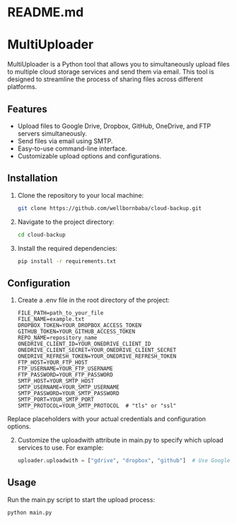 # README.md

# MultiUploader

MultiUploader is a Python tool that allows you to simultaneously upload files to multiple cloud storage services and send them via email. This tool is designed to streamline the process of sharing files across different platforms.

## Features

- Upload files to Google Drive, Dropbox, GitHub, OneDrive, and FTP servers simultaneously.
- Send files via email using SMTP.
- Easy-to-use command-line interface.
- Customizable upload options and configurations.

## Installation

1. Clone the repository to your local machine:

   ```bash
   git clone https://github.com/wellbornbaba/cloud-backup.git
   
2. Navigate to the project directory:

   ```bash
   cd cloud-backup

3. Install the required dependencies:

   ```bash
   pip install -r requirements.txt
   
## Configuration

1. Create a .env file in the root directory of the project:

   ```plaintext
   FILE_PATH=path_to_your_file
   FILE_NAME=example.txt
   DROPBOX_TOKEN=YOUR_DROPBOX_ACCESS_TOKEN
   GITHUB_TOKEN=YOUR_GITHUB_ACCESS_TOKEN
   REPO_NAME=repository_name
   ONEDRIVE_CLIENT_ID=YOUR_ONEDRIVE_CLIENT_ID
   ONEDRIVE_CLIENT_SECRET=YOUR_ONEDRIVE_CLIENT_SECRET
   ONEDRIVE_REFRESH_TOKEN=YOUR_ONEDRIVE_REFRESH_TOKEN
   FTP_HOST=YOUR_FTP_HOST
   FTP_USERNAME=YOUR_FTP_USERNAME
   FTP_PASSWORD=YOUR_FTP_PASSWORD
   SMTP_HOST=YOUR_SMTP_HOST
   SMTP_USERNAME=YOUR_SMTP_USERNAME
   SMTP_PASSWORD=YOUR_SMTP_PASSWORD
   SMTP_PORT=YOUR_SMTP_PORT
   SMTP_PROTOCOL=YOUR_SMTP_PROTOCOL  # "tls" or "ssl"
Replace placeholders with your actual credentials and configuration options.

2. Customize the uploadwith attribute in main.py to specify which upload services to use. For example:

   ```python
   uploader.uploadwith = ["gdrive", "dropbox", "github"]  # Use Google Drive, Dropbox, and GitHub

## Usage

Run the main.py script to start the upload process:
   
   ```python
   python main.py

   


